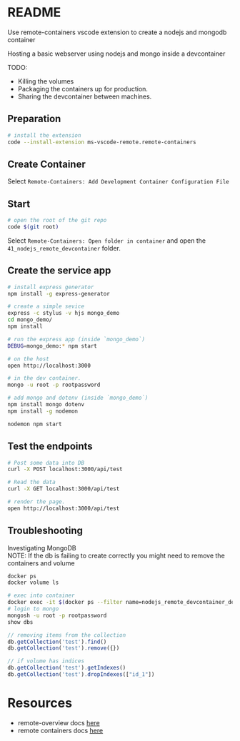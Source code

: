 # README
Use remote-containers vscode extension to create a nodejs and mongodb container

Hosting a basic webserver using nodejs and mongo inside a devcontainer

TODO:
* Killing the volumes
* Packaging the containers up for production.  
* Sharing the devcontainer between machines.

## Preparation
```sh
# install the extension
code --install-extension ms-vscode-remote.remote-containers
```

## Create Container
Select `Remote-Containers: Add Development Container Configuration File` 

## Start
```sh
# open the root of the git repo
code $(git root)
```

Select `Remote-Containers: Open folder in container` and open the `41_nodejs_remote_devcontainer` folder. 

## Create the service app
```sh
# install express generator
npm install -g express-generator
```

```sh
# create a simple sevice
express -c stylus -v hjs mongo_demo  
cd mongo_demo/
npm install 
```

```sh
# run the express app (inside `mongo_demo`)
DEBUG=mongo_demo:* npm start

# on the host
open http://localhost:3000

# in the dev container.
mongo -u root -p rootpassword
```

```sh
# add mongo and dotenv (inside `mongo_demo`)
npm install mongo dotenv
npm install -g nodemon

nodemon npm start
```


## Test the endpoints
```sh
# Post some data into DB
curl -X POST localhost:3000/api/test    
```

```sh
# Read the data
curl -X GET localhost:3000/api/test    
```

```sh
# render the page.
open http://localhost:3000/api/test    
```

## Troubleshooting
Investigating MongoDB  
NOTE: If the db is failing to create correctly you might need to remove the containers and volume 

```sh
docker ps
docker volume ls
```

```sh
# exec into container
docker exec -it $(docker ps --filter name=nodejs_remote_devcontainer_devcontainer_db_1 -q) /bin/sh
# login to mongo
mongosh -u root -p rootpassword
show dbs
```

```js
// removing items from the collection
db.getCollection('test').find()
db.getCollection('test').remove({})

// if volume has indices 
db.getCollection('test').getIndexes()
db.getCollection('test').dropIndexes(["id_1"])
```

# Resources 
* remote-overview docs [here](https://code.visualstudio.com/docs/remote/remote-overview)  
* remote containers docs [here](https://code.visualstudio.com/docs/remote/containers)  
